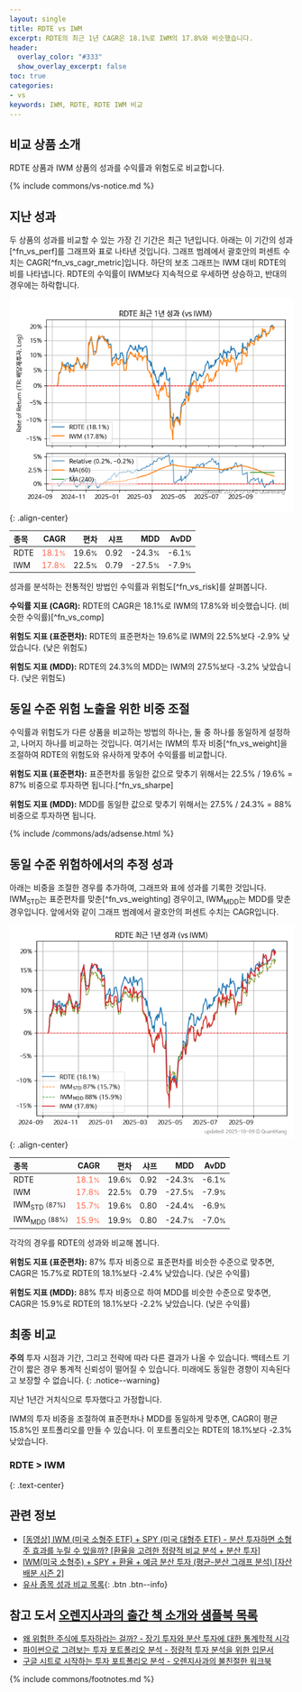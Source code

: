 ```yaml
---
layout: single
title: RDTE vs IWM
excerpt: RDTE의 최근 1년 CAGR은 18.1%로 IWM의 17.8%와 비슷했습니다.
header:
  overlay_color: "#333"
  show_overlay_excerpt: false
toc: true
categories:
- vs
keywords: IWM, RDTE, RDTE IWM 비교
---
```


## 비교 상품 소개


RDTE 상품과 IWM 상품의 성과를 수익률과 위험도로 비교합니다.





{% include commons/vs-notice.md %}

## 지난 성과

두 상품의 성과를 비교할 수 있는 가장 긴 기간은 최근 1년입니다. 아래는 이 기간의 성과[^fn_vs_perf]를 그래프와 표로 나타낸 것입니다.
그래프 범례에서 괄호안의 퍼센트 수치는 CAGR[^fn_vs_cagr_metric]입니다.
하단의 보조 그래프는 IWM 대비 RDTE의 비를 나타냅니다.
RDTE의 수익률이 IWM보다 지속적으로 우세하면 상승하고, 반대의 경우에는 하락합니다.

![RDTE](/vs/images/rdte-vs-iwm_dual.png){: .align-center}

| **종목** | **CAGR** | **편차** | **샤프** | **MDD** | **AvDD** |
| :------------ | ------: | -----------: | -------: | ------: | -------: |
| RDTE | <span style="color: tomato">18.1<small>%</small></span> | 19.6<small>%</small> | 0.92 | -24.3<small>%</small> | -6.1<small>%</small> |
| IWM | <span style="color: tomato">17.8<small>%</small></span> | 22.5<small>%</small> | 0.79 | -27.5<small>%</small> | -7.9<small>%</small> |

<!-- more -->


성과를 분석하는 전통적인 방법인 수익률과 위험도[^fn_vs_risk]를 살펴봅니다.

**수익률 지표 (CAGR):** RDTE의 CAGR은 18.1%로 IWM의 17.8%와 비슷했습니다. (비슷한 수익률)[^fn_vs_comp]

**위험도 지표 (표준편차):** RDTE의 표준편차는 19.6%로 IWM의 22.5%보다 -2.9% 낮았습니다. (낮은 위험도)

**위험도 지표 (MDD):** RDTE의 24.3%의 MDD는 IWM의 27.5%보다 -3.2% 낮았습니다. (낮은 위험도)



## 동일 수준 위험 노출을 위한 비중 조절

수익률과 위험도가 다른 상품을 비교하는 방법의 하나는, 둘 중 하나를 동일하게 설정하고, 나머지 하나를 비교하는 것입니다.
여기서는 IWM의 투자 비중[^fn_vs_weight]을 조절하여 RDTE의 위험도와 유사하게 맞추어 수익률를 비교합니다.

**위험도 지표 (표준편차):** 표준편차를 동일한 값으로 맞추기 위해서는 22.5% / 19.6% = 87% 비중으로 투자하면 됩니다.[^fn_vs_sharpe]

**위험도 지표 (MDD):** MDD를 동일한 값으로 맞추기 위해서는 27.5% / 24.3% = 88% 비중으로 투자하면 됩니다.


{% include /commons/ads/adsense.html %}



## 동일 수준 위험하에서의 추정 성과

아래는 비중을 조절한 경우를 추가하여, 그래프와 표에 성과를 기록한 것입니다.
IWM<sub>STD</sub>는 표준편차를 맞춘[^fn_vs_weighting] 경우이고, IWM<sub>MDD</sub>는 MDD를 맞춘 경우입니다.
앞에서와 같이 그래프 범례에서 괄호안의 퍼센트 수치는 CAGR입니다.


![RDTE](/vs/images/rdte-vs-iwm.png){: .align-center}



| **종목** | **CAGR** | **편차** | **샤프** | **MDD** | **AvDD** |
| :------------ | ------: | -----------: | -------: | ------: | -------: |
| RDTE | <span style="color: tomato">18.1<small>%</small></span> | 19.6<small>%</small> | 0.92 | -24.3<small>%</small> | -6.1<small>%</small> |
| IWM | <span style="color: tomato">17.8<small>%</small></span> | 22.5<small>%</small> | 0.79 | -27.5<small>%</small> | -7.9<small>%</small> |
| IWM<sub>STD</sub> <small>(87%)</small> | <span style="color: tomato">15.7<small>%</small></span> | 19.6<small>%</small> | 0.80 | -24.4<small>%</small> | -6.9<small>%</small> |
| IWM<sub>MDD</sub> <small>(88%)</small> | <span style="color: tomato">15.9<small>%</small></span> | 19.9<small>%</small> | 0.80 | -24.7<small>%</small> | -7.0<small>%</small> |



각각의 경우를 RDTE의 성과와 비교해 봅니다.

**위험도 지표 (표준편차):** 87% 투자 비중으로 표준편차를 비슷한 수준으로 맞추면, CAGR은 15.7%로 RDTE의 18.1%보다 -2.4% 낮았습니다. (낮은 수익률)

**위험도 지표 (MDD):** 88% 투자 비중으로 하여 MDD를 비슷한 수준으로 맞추면, CAGR은 15.9%로 RDTE의 18.1%보다 -2.2% 낮았습니다. (낮은 수익률)




## 최종 비교

**주의** 투자 시점과 기간, 그리고 전략에 따라 다른 결과가 나올 수 있습니다. 백테스트 기간이 짧은 경우 통계적 신뢰성이 떨어질 수 있습니다. 미래에도 동일한 경향이 지속된다고 보장할 수 없습니다.
{: .notice--warning}

지난 1년간 거치식으로 투자했다고 가정합니다.

IWM의 투자 비중을 조절하여 표준편차나 MDD를 동일하게 맞추면, CAGR이 평균 15.8%인 포트폴리오를 만들 수 있습니다.
이 포트폴리오는 RDTE의 18.1%보다 -2.3% 낮았습니다.

### RDTE &gt; IWM
{: .text-center}


## 관련 정보

- [[동영상] IWM (미국 소형주 ETF) + SPY (미국 대형주 ETF) - 분산 투자하면 소형주 효과를 누릴 수 있을까? [환율을 고려한 정량적 비교 분석 + 분산 투자]](https://youtu.be/CfF6u9VyWS8)
- [IWM(미국 소형주) + SPY + 환율 + 예금 분산 투자 (평균-분산 그래프 분석) [자산 배분 시즌 2]](https://m.blog.naver.com/onuri2005/223923687939)
- [유사 종목 성과 비교 목록](/vs/){: .btn .btn--info}


## 참고 도서 [오렌지사과의 출간 책 소개와 샘플북 목록](https://kongdori.tistory.com/691)

- [왜 위험한 주식에 투자하라는 걸까? - 장기 투자와 분산 투자에 대한 통계학적 시각](https://kongdori.tistory.com/421)
- [파이썬으로 그려보는 투자 포트폴리오 분석  - 정량적 투자 분석을 위한 입문서](https://kongdori.tistory.com/643)
- [구글 시트로 시작하는 투자 포트폴리오 분석 - 오렌지사과의 불친절한 워크북](https://kongdori.tistory.com/449)

{% include commons/footnotes.md %}